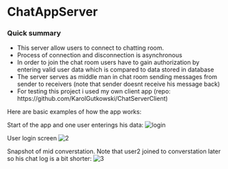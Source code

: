 <h1>ChatAppServer</h1>

<h3>Quick summary</h3>
<ul>
  <li>This server allow users to connect to chatting room.</li>
  <li>Process of connection and disconnection is asynchronous</li>
  <li>In order to join the chat room users have to gain authorization by entering valid user data which is compared to data stored in database</li>
  <li>The server serves as middle man in chat room sending messages from sender to receivers (note that sender doesnt receive his message back)</li>
  <li>For testing this project i used my own client app (repo: https://github.com/KarolGutkowski/ChatServerClient)
</ul>


Here are basic examples of how the app works:

Start of the app and one user enterings his data:
![login](https://user-images.githubusercontent.com/90787864/236683040-d8e4cf1b-1aeb-4f92-b013-581242d21851.png)

User login screen
![2](https://user-images.githubusercontent.com/90787864/236683046-9ee19481-16f4-4d38-8372-3a202259626c.png)

Snapshot of mid converstation. Note that user2 joined to converstation later so his chat log is a bit shorter:
![3](https://user-images.githubusercontent.com/90787864/236683053-6f6790b9-0f93-49da-9197-8a04155e9714.png)


